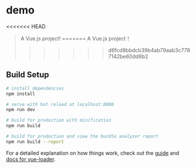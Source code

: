 # demo

<<<<<<< HEAD
> A Vue.js project!
=======
> A Vue.js project！
>>>>>>> d6fcd8bbdcb39b4ab79aab3c7787142be60dd6b2

## Build Setup

``` bash
# install dependencies
npm install

# serve with hot reload at localhost:8080
npm run dev

# build for production with minification
npm run build

# build for production and view the bundle analyzer report
npm run build --report
```

For a detailed explanation on how things work, check out the [guide](http://vuejs-templates.github.io/webpack/) and [docs for vue-loader](http://vuejs.github.io/vue-loader).
